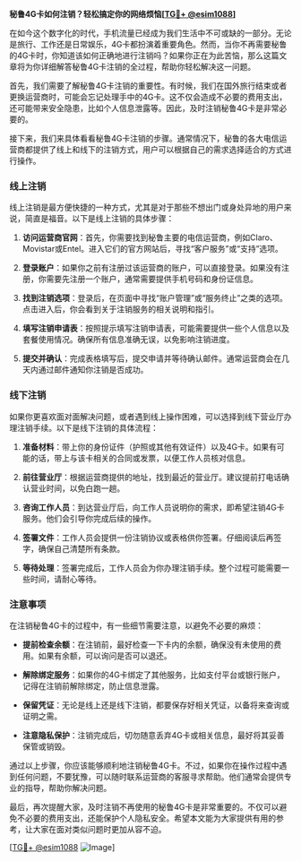**秘鲁4G卡如何注销？轻松搞定你的网络烦恼[[TG💪+ @esim1088](https://t.me/s/esim1088)]**

在如今这个数字化的时代，手机流量已经成为我们生活中不可或缺的一部分。无论是旅行、工作还是日常娱乐，4G卡都扮演着重要角色。然而，当你不再需要秘鲁的4G卡时，你知道该如何正确地进行注销吗？如果你正在为此苦恼，那么这篇文章将为你详细解答秘鲁4G卡注销的全过程，帮助你轻松解决这一问题。

首先，我们需要了解秘鲁4G卡注销的重要性。有时候，我们在国外旅行结束或者更换运营商时，可能会忘记处理手中的4G卡。这不仅会造成不必要的费用支出，还可能带来安全隐患，比如个人信息泄露等。因此，及时注销秘鲁4G卡是非常必要的。

接下来，我们来具体看看秘鲁4G卡注销的步骤。通常情况下，秘鲁的各大电信运营商都提供了线上和线下的注销方式，用户可以根据自己的需求选择适合的方式进行操作。

### 线上注销

线上注销是最方便快捷的一种方式，尤其是对于那些不想出门或身处异地的用户来说，简直是福音。以下是线上注销的具体步骤：

1. **访问运营商官网**：首先，你需要找到秘鲁主要的电信运营商，例如Claro、Movistar或Entel。进入它们的官方网站后，寻找“客户服务”或“支持”选项。

2. **登录账户**：如果你之前有注册过该运营商的账户，可以直接登录。如果没有注册，你需要先注册一个账户，通常需要提供手机号码和身份证信息。

3. **找到注销选项**：登录后，在页面中寻找“账户管理”或“服务终止”之类的选项。点击进入后，你会看到关于注销服务的相关说明和指引。

4. **填写注销申请表**：按照提示填写注销申请表，可能需要提供一些个人信息以及套餐使用情况。确保所有信息准确无误，以免影响注销进度。

5. **提交并确认**：完成表格填写后，提交申请并等待确认邮件。通常运营商会在几天内通过邮件通知你注销是否成功。

### 线下注销

如果你更喜欢面对面解决问题，或者遇到线上操作困难，可以选择到线下营业厅办理注销手续。以下是线下注销的具体流程：

1. **准备材料**：带上你的身份证件（护照或其他有效证件）以及4G卡。如果有可能的话，带上与该卡相关的合同或发票，以便工作人员核对信息。

2. **前往营业厅**：根据运营商提供的地址，找到最近的营业厅。建议提前打电话确认营业时间，以免白跑一趟。

3. **咨询工作人员**：到达营业厅后，向工作人员说明你的需求，即希望注销4G卡服务。他们会引导你完成后续的操作。

4. **签署文件**：工作人员会提供一份注销协议或表格供你签署。仔细阅读后再签字，确保自己清楚所有条款。

5. **等待处理**：签署完成后，工作人员会为你办理注销手续。整个过程可能需要一些时间，请耐心等待。

### 注意事项

在注销秘鲁4G卡的过程中，有一些细节需要注意，以避免不必要的麻烦：

- **提前检查余额**：在注销前，最好检查一下卡内的余额，确保没有未使用的费用。如果有余额，可以询问是否可以退还。

- **解除绑定服务**：如果你的4G卡绑定了其他服务，比如支付平台或银行账户，记得在注销前解除绑定，防止信息泄露。

- **保留凭证**：无论是线上还是线下注销，都要保存好相关凭证，以备将来查询或证明之需。

- **注意隐私保护**：注销完成后，切勿随意丢弃4G卡或相关信息，最好将其妥善保管或销毁。

通过以上步骤，你应该能够顺利地注销秘鲁4G卡。不过，如果你在操作过程中遇到任何问题，不要犹豫，可以随时联系运营商的客服寻求帮助。他们通常会提供专业的指导，帮助你解决问题。

最后，再次提醒大家，及时注销不再使用的秘鲁4G卡是非常重要的。不仅可以避免不必要的费用支出，还能保护个人隐私安全。希望本文能为大家提供有用的参考，让大家在面对类似问题时更加从容不迫。

[[TG💪+ @esim1088](https://t.me/s/esim1088) ![Image](https://i.postimg.cc/4NQfJmqS/Snipaste-2025-05-13-00-14-12.png)]